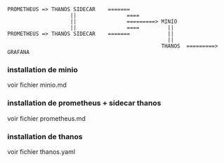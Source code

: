 
```
PROMETHEUS => THANOS SIDECAR    =======
                    ||                ====
                    ||                =========> MINIO
                    ||                ====         ||
PROMETHEUS => THANOS SIDECAR    =======            ||   
                                                   ||
                                                 THANOS  =========> GRAFANA           
```                 


### installation de minio

voir fichier minio.md

### installation de prometheus + sidecar thanos

voir fichier prometheus.md

### installation de thanos

voir fichier thanos.yaml




